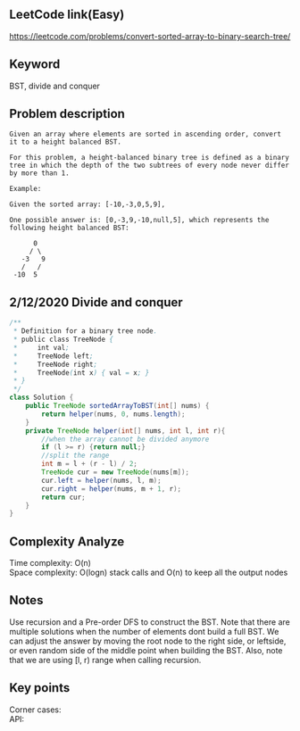 ## LeetCode link(Easy)
https://leetcode.com/problems/convert-sorted-array-to-binary-search-tree/

## Keyword
BST, divide and conquer

## Problem description
```
Given an array where elements are sorted in ascending order, convert it to a height balanced BST.

For this problem, a height-balanced binary tree is defined as a binary tree in which the depth of the two subtrees of every node never differ by more than 1.

Example:

Given the sorted array: [-10,-3,0,5,9],

One possible answer is: [0,-3,9,-10,null,5], which represents the following height balanced BST:

      0
     / \
   -3   9
   /   /
 -10  5
```
## 2/12/2020 Divide and conquer

```java
/**
 * Definition for a binary tree node.
 * public class TreeNode {
 *     int val;
 *     TreeNode left;
 *     TreeNode right;
 *     TreeNode(int x) { val = x; }
 * }
 */
class Solution {
    public TreeNode sortedArrayToBST(int[] nums) {
        return helper(nums, 0, nums.length);
    }
    private TreeNode helper(int[] nums, int l, int r){
        //when the array cannot be divided anymore
        if (l >= r) {return null;}
        //split the range
        int m = l + (r - l) / 2;
        TreeNode cur = new TreeNode(nums[m]);
        cur.left = helper(nums, l, m);
        cur.right = helper(nums, m + 1, r);
        return cur;
    }
}
```

## Complexity Analyze
Time complexity: O(n) \
Space complexity: O(logn) stack calls and O(n) to keep all the output nodes

## Notes
Use recursion and a Pre-order DFS to construct the BST. Note that there are multiple solutions when the number of elements dont build a full BST. We can adjust the answer by moving the root node to the right side, or leftside, or even random side of the middle point when building the BST. Also, note that we are using [l, r) range when calling recursion.

## Key points
Corner cases: \
API:
